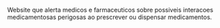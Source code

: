 Website que alerta medicos e farmaceuticos sobre possiveis interacoes medicamentosas perigosas ao prescrever ou dispensar medicamentos.
